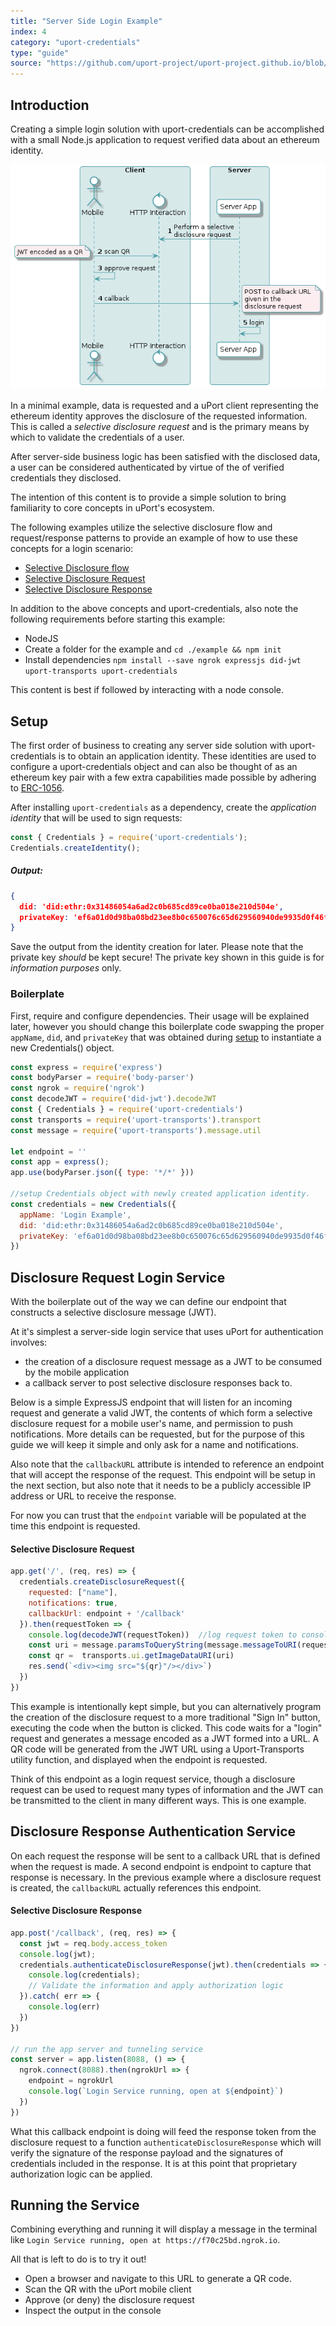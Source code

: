 ```yaml
---
title: "Server Side Login Example"
index: 4
category: "uport-credentials"
type: "guide"
source: "https://github.com/uport-project/uport-project.github.io/blob/develop/markdown/docs/credentials/login.md"
---
```


## Introduction

Creating a simple login solution with uport-credentials can be accomplished with a small Node.js application to request verified data about an ethereum identity.

![login](server-login.png)

In a minimal example, data is requested and a uPort client representing the ethereum identity approves the disclosure of the requested information.  This is called a *selective disclosure request* and is the primary means by which to validate the credentials of a user.  

After server-side business logic has been satisfied with the disclosed data, a user can be considered authenticated by virtue of the of verified credentials they disclosed.

The intention of this content is to provide a simple solution to bring familiarity to core concepts in uPort's ecosystem.  

The following examples utilize the selective disclosure flow and request/response patterns to provide an example of how to use these concepts for a login scenario:

- [Selective Disclosure flow](/flows/selectivedisclosure)
- [Selective Disclosure Request](/messages/sharereq)
- [Selective Disclosure Response](/messages/shareresp)

In addition to the above concepts and uport-credentials, also note the following requirements before starting this example:

- NodeJS
- Create a folder for the example and `cd ./example && npm init` 
- Install dependencies `npm install --save ngrok expressjs did-jwt uport-transports uport-credentials`

This content is best if followed by interacting with a node console.

## Setup

The first order of business to creating any server side solution with uport-credentials is to obtain an application identity.  These identities are used to configure a uport-credentials object and can also be thought of as an ethereum key pair with a few extra capabilities made possible by adhering to [ERC-1056](https://github.com/ethereum/EIPs/issues/1056).

After installing `uport-credentials` as a dependency, create the *application identity* that will be used to sign requests:

```js
const { Credentials } = require('uport-credentials');
Credentials.createIdentity();
```
##### Output:

```json 
{ 
  did: 'did:ethr:0x31486054a6ad2c0b685cd89ce0ba018e210d504e',
  privateKey: 'ef6a01d0d98ba08bd23ee8b0c650076c65d629560940de9935d0f46f00679e01' 
}
```
Save the output from the identity creation for later.  Please note that the private key *should* be kept secure!  The private key shown in this guide is for *information purposes* only.

### Boilerplate

First, require and configure dependencies.  Their usage will be explained later, however you should change this boilerplate code swapping the proper `appName`, `did`, and `privateKey` that was obtained during [setup](#setup) to instantiate a new Credentials() object. 

```js
const express = require('express')
const bodyParser = require('body-parser')
const ngrok = require('ngrok')
const decodeJWT = require('did-jwt').decodeJWT
const { Credentials } = require('uport-credentials')
const transports = require('uport-transports').transport
const message = require('uport-transports').message.util

let endpoint = ''
const app = express();
app.use(bodyParser.json({ type: '*/*' }))

//setup Credentials object with newly created application identity.
const credentials = new Credentials({
  appName: 'Login Example',
  did: 'did:ethr:0x31486054a6ad2c0b685cd89ce0ba018e210d504e',
  privateKey: 'ef6a01d0d98ba08bd23ee8b0c650076c65d629560940de9935d0f46f00679e01'
})
```

## Disclosure Request Login Service

With the boilerplate out of the way we can define our endpoint that constructs a selective disclosure message (JWT).

At it's simplest a server-side login service that uses uPort for authentication involves:

- the creation of a disclosure request message as a JWT to be consumed by the mobile application
- a callback server to post selective disclosure responses back to.

Below is a simple ExpressJS endpoint that will listen for an incoming request and generate a valid JWT, the contents of which form a selective disclosure request for a mobile user's name, and permission to push notifications.  More details can be requested, but for the purpose of this guide we will keep it simple and only ask for a name and notifications.

Also note that the `callbackURL` attribute is intended to reference an endpoint that will accept the response of the request.  This endpoint will be setup in the next section, but also note that it needs to be a publicly accessible IP address or URL to receive the response.  

For now you can trust that the `endpoint` variable will be populated at the time this endpoint is requested.

#### Selective Disclosure Request

```js
app.get('/', (req, res) => {
  credentials.createDisclosureRequest({
    requested: ["name"],
    notifications: true,
    callbackUrl: endpoint + '/callback'
  }).then(requestToken => {
    console.log(decodeJWT(requestToken))  //log request token to console
    const uri = message.paramsToQueryString(message.messageToURI(requestToken), {callback_type: 'post'})
    const qr =  transports.ui.getImageDataURI(uri)
    res.send(`<div><img src="${qr}"/></div>`)
  })
})
```

This example is intentionally kept simple, but you can alternatively program the creation of the disclosure request to a more traditional "Sign In" button, executing the code when the button is clicked.  This code waits for a "login" request and generates a message encoded as a JWT formed into a URL.  A QR code will be generated from the JWT URL using a Uport-Transports utility function, and displayed when the endpoint is requested.  

Think of this endpoint as a login request service, though a disclosure request can be used to request many types of information and the JWT can be transmitted to the client in many different ways.  This is one example.

## Disclosure Response Authentication Service

On each request the response will be sent to a callback URL that is defined when the request is made.  A second endpoint is endpoint to capture that response is necessary.  In the previous example where a disclosure request is created, the `callbackURL` actually references this endpoint.

#### Selective Disclosure Response

```js
app.post('/callback', (req, res) => {
  const jwt = req.body.access_token
  console.log(jwt);
  credentials.authenticateDisclosureResponse(jwt).then(credentials => {
    console.log(credentials);
    // Validate the information and apply authorization logic
  }).catch( err => {
    console.log(err)
  })
})

// run the app server and tunneling service
const server = app.listen(8088, () => {
  ngrok.connect(8088).then(ngrokUrl => {
    endpoint = ngrokUrl
    console.log(`Login Service running, open at ${endpoint}`)
  })
})
```
What this callback endpoint is doing will feed the response token from the disclosure request to a function `authenticateDisclosureResponse` which will verify the signature of the response payload and the signatures of credentials included in the response.  It is at this point that proprietary authorization logic can be applied.

## Running the Service

Combining everything and running it will display a message in the terminal like `Login Service running, open at https://f70c25bd.ngrok.io`. 

All that is left to do is to try it out!

- Open a browser and navigate to this URL to generate a QR code.
- Scan the QR with the uPort mobile client
- Approve (or deny) the disclosure request
- Inspect the output in the console


